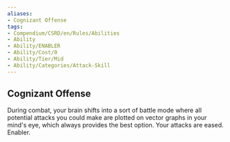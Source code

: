 ```yaml
---
aliases:
- Cognizant Offense
tags:
- Compendium/CSRD/en/Rules/Abilities
- Ability
- Ability/ENABLER
- Ability/Cost/0
- Ability/Tier/Mid
- Ability/Categories/Attack-Skill
---
```


  
## Cognizant Offense  
During combat, your brain shifts into a sort of battle mode where all potential attacks you could make are plotted on vector graphs in your mind's eye, which always provides the best option. Your attacks are eased. Enabler.